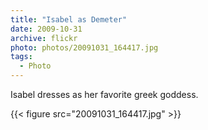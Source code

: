 ```yaml
---
title: "Isabel as Demeter"
date: 2009-10-31
archive: flickr
photo: photos/20091031_164417.jpg
tags: 
  - Photo
---
```


Isabel dresses as her favorite greek goddess.

{{< figure src="20091031_164417.jpg" >}}